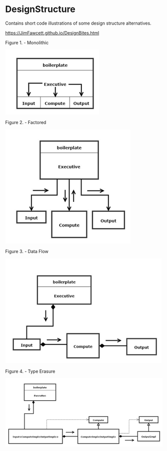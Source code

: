 # DesignStructure
Contains short code illustrations of some design structure alternatives.

https://JimFawcett.github.io/DesignBites.html

Figure 1. - Monolithic

<img src="Design1.jpg#left" width="300" />

Figure 2. - Factored

<img src="Design2.jpg#center" width="400" />

Figure 3. - Data Flow

<img src="Design4.jpg#right" width="500" />

Figure 4. - Type Erasure

<img src="Design5.jpg" width="700" />

